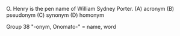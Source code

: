O. Henry is the pen name of William Sydney Porter. 
(A) acronym     (B) pseudonym   (C) synonym   (D) homonym



Group 38  "-onym, Onomato-" = name, word
